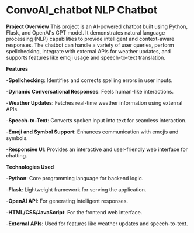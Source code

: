 # ConvoAI_chatbot NLP Chatbot
**Project Overview**
This project is an AI-powered chatbot built using Python, Flask, and OpenAI's GPT model. It demonstrates natural language processing (NLP) capabilities to provide intelligent and context-aware responses. The chatbot can handle a variety of user queries, perform spellchecking, integrate with external APIs for weather updates, and supports features like emoji usage and speech-to-text translation.

**Features**

-**Spellchecking**: Identifies and corrects spelling errors in user inputs.

-**Dynamic Conversational Responses**: Feels human-like interactions.

-**Weather Updates**: Fetches real-time weather information using external APIs.

-**Speech-to-Text**: Converts spoken input into text for seamless interaction.

-**Emoji and Symbol Support**: Enhances communication with emojis and symbols.

-**Responsive UI**: Provides an interactive and user-friendly web interface for chatting.

**Technologies Used**

-**Python**: Core programming language for backend logic.

-**Flask**: Lightweight framework for serving the application.

-**OpenAI API**: For generating intelligent responses.

-**HTML/CSS/JavaScript**: For the frontend web interface.

-**External APIs**: Used for features like weather updates and speech-to-text.
